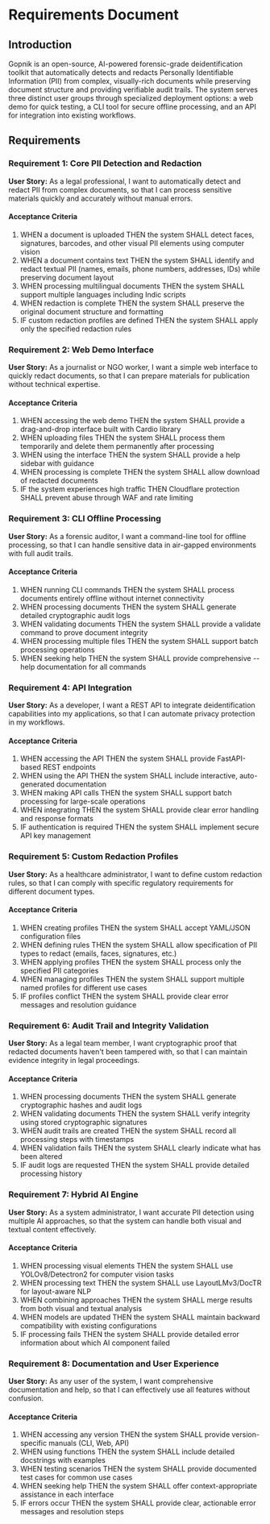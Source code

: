 # Requirements Document

## Introduction

Gopnik is an open-source, AI-powered forensic-grade deidentification toolkit that automatically detects and redacts Personally Identifiable Information (PII) from complex, visually-rich documents while preserving document structure and providing verifiable audit trails. The system serves three distinct user groups through specialized deployment options: a web demo for quick testing, a CLI tool for secure offline processing, and an API for integration into existing workflows.

## Requirements

### Requirement 1: Core PII Detection and Redaction

**User Story:** As a legal professional, I want to automatically detect and redact PII from complex documents, so that I can process sensitive materials quickly and accurately without manual errors.

#### Acceptance Criteria

1. WHEN a document is uploaded THEN the system SHALL detect faces, signatures, barcodes, and other visual PII elements using computer vision
2. WHEN a document contains text THEN the system SHALL identify and redact textual PII (names, emails, phone numbers, addresses, IDs) while preserving document layout
3. WHEN processing multilingual documents THEN the system SHALL support multiple languages including Indic scripts
4. WHEN redaction is complete THEN the system SHALL preserve the original document structure and formatting
5. IF custom redaction profiles are defined THEN the system SHALL apply only the specified redaction rules

### Requirement 2: Web Demo Interface

**User Story:** As a journalist or NGO worker, I want a simple web interface to quickly redact documents, so that I can prepare materials for publication without technical expertise.

#### Acceptance Criteria

1. WHEN accessing the web demo THEN the system SHALL provide a drag-and-drop interface built with Cardio library
2. WHEN uploading files THEN the system SHALL process them temporarily and delete them permanently after processing
3. WHEN using the interface THEN the system SHALL provide a help sidebar with guidance
4. WHEN processing is complete THEN the system SHALL allow download of redacted documents
5. IF the system experiences high traffic THEN Cloudflare protection SHALL prevent abuse through WAF and rate limiting

### Requirement 3: CLI Offline Processing

**User Story:** As a forensic auditor, I want a command-line tool for offline processing, so that I can handle sensitive data in air-gapped environments with full audit trails.

#### Acceptance Criteria

1. WHEN running CLI commands THEN the system SHALL process documents entirely offline without internet connectivity
2. WHEN processing documents THEN the system SHALL generate detailed cryptographic audit logs
3. WHEN validating documents THEN the system SHALL provide a validate command to prove document integrity
4. WHEN processing multiple files THEN the system SHALL support batch processing operations
5. WHEN seeking help THEN the system SHALL provide comprehensive --help documentation for all commands

### Requirement 4: API Integration

**User Story:** As a developer, I want a REST API to integrate deidentification capabilities into my applications, so that I can automate privacy protection in my workflows.

#### Acceptance Criteria

1. WHEN accessing the API THEN the system SHALL provide FastAPI-based REST endpoints
2. WHEN using the API THEN the system SHALL include interactive, auto-generated documentation
3. WHEN making API calls THEN the system SHALL support batch processing for large-scale operations
4. WHEN integrating THEN the system SHALL provide clear error handling and response formats
5. IF authentication is required THEN the system SHALL implement secure API key management

### Requirement 5: Custom Redaction Profiles

**User Story:** As a healthcare administrator, I want to define custom redaction rules, so that I can comply with specific regulatory requirements for different document types.

#### Acceptance Criteria

1. WHEN creating profiles THEN the system SHALL accept YAML/JSON configuration files
2. WHEN defining rules THEN the system SHALL allow specification of PII types to redact (emails, faces, signatures, etc.)
3. WHEN applying profiles THEN the system SHALL process only the specified PII categories
4. WHEN managing profiles THEN the system SHALL support multiple named profiles for different use cases
5. IF profiles conflict THEN the system SHALL provide clear error messages and resolution guidance

### Requirement 6: Audit Trail and Integrity Validation

**User Story:** As a legal team member, I want cryptographic proof that redacted documents haven't been tampered with, so that I can maintain evidence integrity in legal proceedings.

#### Acceptance Criteria

1. WHEN processing documents THEN the system SHALL generate cryptographic hashes and audit logs
2. WHEN validating documents THEN the system SHALL verify integrity using stored cryptographic signatures
3. WHEN audit trails are created THEN the system SHALL record all processing steps with timestamps
4. WHEN validation fails THEN the system SHALL clearly indicate what has been altered
5. IF audit logs are requested THEN the system SHALL provide detailed processing history

### Requirement 7: Hybrid AI Engine

**User Story:** As a system administrator, I want accurate PII detection using multiple AI approaches, so that the system can handle both visual and textual content effectively.

#### Acceptance Criteria

1. WHEN processing visual elements THEN the system SHALL use YOLOv8/Detectron2 for computer vision tasks
2. WHEN processing text THEN the system SHALL use LayoutLMv3/DocTR for layout-aware NLP
3. WHEN combining approaches THEN the system SHALL merge results from both visual and textual analysis
4. WHEN models are updated THEN the system SHALL maintain backward compatibility with existing configurations
5. IF processing fails THEN the system SHALL provide detailed error information about which AI component failed

### Requirement 8: Documentation and User Experience

**User Story:** As any user of the system, I want comprehensive documentation and help, so that I can effectively use all features without confusion.

#### Acceptance Criteria

1. WHEN accessing any version THEN the system SHALL provide version-specific manuals (CLI, Web, API)
2. WHEN using functions THEN the system SHALL include detailed docstrings with examples
3. WHEN testing scenarios THEN the system SHALL provide documented test cases for common use cases
4. WHEN seeking help THEN the system SHALL offer context-appropriate assistance in each interface
5. IF errors occur THEN the system SHALL provide clear, actionable error messages and resolution steps